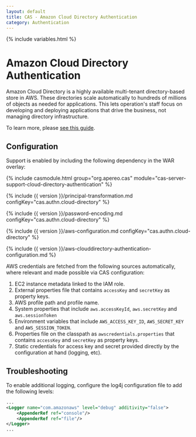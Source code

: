 ```yaml
---
layout: default
title: CAS - Amazon Cloud Directory Authentication
category: Authentication
---
```

{% include variables.html %}


# Amazon Cloud Directory Authentication

Amazon Cloud Directory is a highly available multi-tenant directory-based store 
in AWS. These directories scale automatically to hundreds of millions of 
objects as needed for applications. This lets operation's staff 
focus on developing and deploying applications that drive the business, not managing directory infrastructure.

To learn more, please [see this guide](http://docs.aws.amazon.com/directoryservice/latest/admin-guide/directory_amazon_cd.html).

## Configuration

Support is enabled by including the following dependency in the WAR overlay:

{% include casmodule.html group="org.apereo.cas" module="cas-server-support-cloud-directory-authentication" %}

{% include {{ version }}/principal-transformation.md configKey="cas.authn.cloud-directory" %}

{% include {{ version }}/password-encoding.md configKey="cas.authn.cloud-directory" %}

{% include {{ version }}/aws-configuration.md configKey="cas.authn.cloud-directory" %}

{% include {{ version }}/aws-clouddirectory-authentication-configuration.md %}

AWS credentials are fetched from the following sources automatically, where relevant 
and made possible via CAS configuration:

1. EC2 instance metadata linked to the IAM role.
2. External properties file that contains `accessKey` and `secretKey` as property keys.
3. AWS profile path and profile name.
4. System properties that include `aws.accessKeyId`, `aws.secretKey` and `aws.sessionToken`
5. Environment variables that include `AWS_ACCESS_KEY_ID`, `AWS_SECRET_KEY` and `AWS_SESSION_TOKEN`.
6. Properties file on the classpath as `awscredentials.properties` that contains `accessKey` and `secretKey` as property keys.
7. Static credentials for access key and secret provided directly by the configuration at hand (logging, etc).

## Troubleshooting

To enable additional logging, configure the log4j configuration file to add the following levels:

```xml
...
<Logger name="com.amazonaws" level="debug" additivity="false">
    <AppenderRef ref="console"/>
    <AppenderRef ref="file"/>
</Logger>
...
